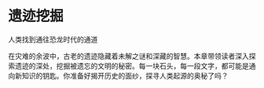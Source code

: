 # 遗迹挖掘

人类找到通往恐龙时代的通道

在灾难的余波中，古老的遗迹隐藏着未解之谜和深藏的智慧。本章带领读者深入探索遗迹的深处，挖掘被遗忘的文明的秘密。每一块石头，每一段文字，都可能是通向新知识的钥匙。你准备好揭开历史的面纱，探寻人类起源的奥秘了吗？